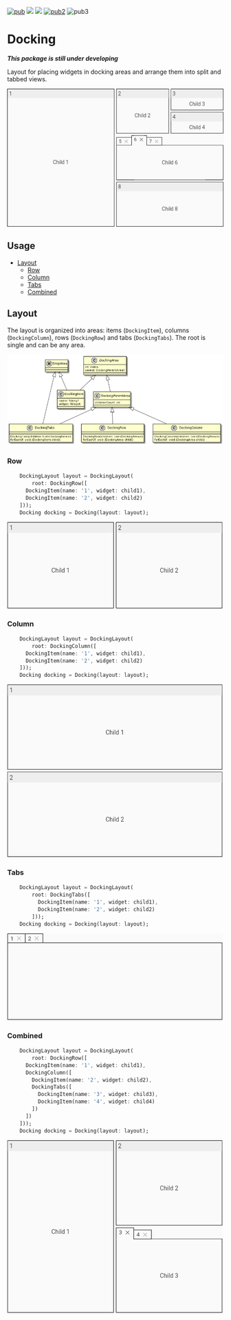 [![pub](https://img.shields.io/pub/v/docking.svg)](https://pub.dev/packages/docking) ![](https://github.com/caduandrade/docking_flutter/actions/workflows/test.yml/badge.svg) [![](https://img.shields.io/badge/demo-try%20it%20out-blue)](https://caduandrade.github.io/docking_flutter_demo/) [![pub2](https://img.shields.io/badge/Flutter-%E2%9D%A4-red)](https://flutter.dev/) ![pub3](https://img.shields.io/badge/final%20version-as%20soon%20as%20possible-blue)

# Docking

__*This package is still under developing*__

Layout for placing widgets in docking areas and arrange them into split and tabbed views.

![](https://raw.githubusercontent.com/caduandrade/images/main/docking/docking_v1.png)

## Usage

* [Layout](#layout)
  * [Row](#row)
  * [Column](#column)
  * [Tabs](#tabs)
  * [Combined](#combined)

## Layout

The layout is organized into areas: items (`DockingItem`), columns (`DockingColumn`), rows (`DockingRow`) and tabs (`DockingTabs`).
The root is single and can be any area.

![](https://raw.githubusercontent.com/caduandrade/images/main/docking/docking_layout_uml_v2.png)

### Row

```dart
    DockingLayout layout = DockingLayout(
        root: DockingRow([
      DockingItem(name: '1', widget: child1),
      DockingItem(name: '2', widget: child2)
    ]));
    Docking docking = Docking(layout: layout);
```

![](https://raw.githubusercontent.com/caduandrade/images/main/docking/row_v1.png)

### Column

```dart
    DockingLayout layout = DockingLayout(
        root: DockingColumn([
      DockingItem(name: '1', widget: child1),
      DockingItem(name: '2', widget: child2)
    ]));
    Docking docking = Docking(layout: layout);
```

![](https://raw.githubusercontent.com/caduandrade/images/main/docking/column_v1.png)

### Tabs

```dart
    DockingLayout layout = DockingLayout(
        root: DockingTabs([
          DockingItem(name: '1', widget: child1),
          DockingItem(name: '2', widget: child2)
        ]));
    Docking docking = Docking(layout: layout);
```

![](https://raw.githubusercontent.com/caduandrade/images/main/docking/tabs_v1.png)

### Combined

```dart
    DockingLayout layout = DockingLayout(
        root: DockingRow([
      DockingItem(name: '1', widget: child1),
      DockingColumn([
        DockingItem(name: '2', widget: child2),
        DockingTabs([
          DockingItem(name: '3', widget: child3),
          DockingItem(name: '4', widget: child4)
        ])
      ])
    ]));
    Docking docking = Docking(layout: layout);
```

![](https://raw.githubusercontent.com/caduandrade/images/main/docking/combined_v1.png)
